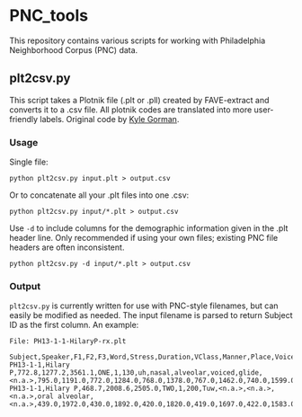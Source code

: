 PNC\_tools
=========

This repository contains various scripts for working with Philadelphia Neighborhood Corpus (PNC) data. 

## plt2csv.py

This script takes a Plotnik file (.plt or .pll) created by FAVE-extract and converts it to a .csv file. All plotnik codes
are translated into more user-friendly labels. Original code by [Kyle Gorman](https://github.com/kylebgorman). 

### Usage
Single file:

    python plt2csv.py input.plt > output.csv

Or to concatenate all your .plt files into one .csv:

    python plt2csv.py input/*.plt > output.csv

Use `-d` to include columns for the demographic information given in the .plt header line. Only recommended if using your own files; existing PNC file headers are often inconsistent.

    python plt2csv.py -d input/*.plt > output.csv

### Output
`plt2csv.py` is currently written for use with PNC-style filenames, but can easily be modified as needed. The input filename is parsed to return Subject ID as the first column. An example:
    
    File: PH13-1-1-HilaryP-rx.plt

    Subject,Speaker,F1,F2,F3,Word,Stress,Duration,VClass,Manner,Place,Voice,PreSeg,FolSeq,F1_20,F2_20,F1_35,F2_35,F1_50,F2_50,F1_65,F2_65,F1_80,F2_80
    PH13-1-1,Hilary P,772.8,1277.2,3561.1,ONE,1,130,uh,nasal,alveolar,voiced,glide,<n.a.>,795.0,1191.0,772.0,1284.0,768.0,1378.0,767.0,1462.0,740.0,1599.0
    PH13-1-1,Hilary P,468.7,2008.6,2505.0,TWO,1,200,Tuw,<n.a.>,<n.a.>,<n.a.>,oral alveolar,<n.a.>,439.0,1972.0,430.0,1892.0,420.0,1820.0,419.0,1697.0,422.0,1583.0

